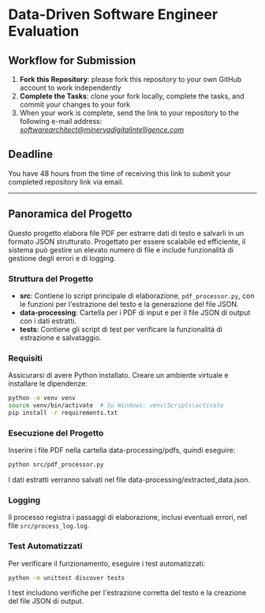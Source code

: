 # Data-Driven Software Engineer Evaluation

## Workflow for Submission

1. **Fork this Repository**: please fork this repository to your own GitHub account to work independently
2. **Complete the Tasks**: clone your fork locally, complete the tasks, and commit your changes to your fork
3. When your work is complete, send the link to your repository to the following e-mail address: *softwarearchitect@minervadigitalintelligence.com*

## Deadline 

You have 48 hours from the time of receiving this link to submit your completed repository link via email.


-------

## Panoramica del Progetto
Questo progetto elabora file PDF per estrarre dati di testo e salvarli in un formato JSON strutturato. Progettato per essere scalabile ed efficiente, il sistema può gestire un elevato numero di file e include funzionalità di gestione degli errori e di logging.

### Struttura del Progetto
- **src**: Contiene lo script principale di elaborazione, `pdf_processor.py`, con le funzioni per l'estrazione del testo e la generazione del file JSON.
- **data-processing**: Cartella per i PDF di input e per il file JSON di output con i dati estratti.
- **tests**: Contiene gli script di test per verificare la funzionalità di estrazione e salvataggio.

### Requisiti
Assicurarsi di avere Python installato. Creare un ambiente virtuale e installare le dipendenze:

```bash
python -m venv venv
source venv/bin/activate  # Su Windows: venv\Scripts\activate
pip install -r requirements.txt
```

### Esecuzione del Progetto

Inserire i file PDF nella cartella data-processing/pdfs, quindi eseguire:
```bash
python src/pdf_processor.py
```
I dati estratti verranno salvati nel file data-processing/extracted_data.json.

### Logging

Il processo registra i passaggi di elaborazione, inclusi eventuali errori, nel file `src/process_log.log`.

### Test Automatizzati

Per verificare il funzionamento, eseguire i test automatizzati:
```bash
python -m unittest discover tests
```
I test includono verifiche per l'estrazione corretta del testo e la creazione del file JSON di output.